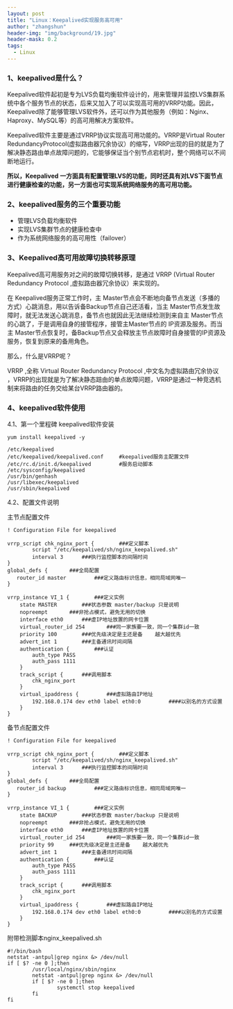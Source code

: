 ```yaml
---
layout: post
title: "Linux：Keepalived实现服务高可用"
author: "zhangshun"
header-img: "img/background/19.jpg"
header-mask: 0.2
tags:
  - Linux
---
```


### 1、keepalived是什么？
Keepalived软件起初是专为LVS负载均衡软件设计的，用来管理并监控LVS集群系统中各个服务节点的状态，后来又加入了可以实现高可用的VRRP功能。因此，Keepalived除了能够管理LVS软件外，还可以作为其他服务（例如：Nginx、Haproxy、MySQL等）的高可用解决方案软件。

Keepalived软件主要是通过VRRP协议实现高可用功能的。VRRP是Virtual Router RedundancyProtocol(虚拟路由器冗余协议）的缩写，VRRP出现的目的就是为了解决静态路由单点故障问题的，它能够保证当个别节点宕机时，整个网络可以不间断地运行。

**所以，Keepalived 一方面具有配置管理LVS的功能，同时还具有对LVS下面节点进行健康检查的功能，另一方面也可实现系统网络服务的高可用功能。**

### 2、keepalived服务的三个重要功能

- 管理LVS负载均衡软件
- 实现LVS集群节点的健康检查中
- 作为系统网络服务的高可用性（failover）

### 3、Keepalived高可用故障切换转移原理

Keepalived高可用服务对之间的故障切换转移，是通过 VRRP (Virtual Router Redundancy Protocol ,虚拟路由器冗余协议）来实现的。

在 Keepalived服务正常工作时，主 Master节点会不断地向备节点发送（多播的方式）心跳消息，用以告诉备Backup节点自己还活看，当主 Master节点发生故障时，就无法发送心跳消息，备节点也就因此无法继续检测到来自主 Master节点的心跳了，于是调用自身的接管程序，接管主Master节点的 IP资源及服务。而当主 Master节点恢复时，备Backup节点又会释放主节点故障时自身接管的IP资源及服务，恢复到原来的备用角色。

那么，什么是VRRP呢？

VRRP ,全称 Virtual Router Redundancy Protocol ,中文名为虚拟路由冗余协议 ，VRRP的出现就是为了解决静态踣甶的单点故障问题，VRRP是通过一种竞选机制来将路由的任务交给某台VRRP路由器的。

### 4、keepalived软件使用

4.1、第一个里程碑 keepalived软件安装

`yum install keepalived -y`

```
/etc/keepalived
/etc/keepalived/keepalived.conf     #keepalived服务主配置文件
/etc/rc.d/init.d/keepalived         #服务启动脚本
/etc/sysconfig/keepalived
/usr/bin/genhash
/usr/libexec/keepalived
/usr/sbin/keepalived
```
4.2、配置文件说明

主节点配置文件
```
! Configuration File for keepalived

vrrp_script chk_nginx_port {		###定义脚本
        script "/etc/keepalived/sh/nginx_keepalived.sh"
        interval 3		###执行监控脚本的间隔时间
}
global_defs {		###全局配置
   router_id master			###定义路由标识信息，相同局域网唯一
}

vrrp_instance VI_1 {		###定义实例
    state MASTER		###状态参数 master/backup 只是说明
    nopreempt		###非抢占模式，避免无用的切换
    interface eth0		###虚IP地址放置的网卡位置
    virtual_router_id 254		###同一家族要一致，同一个集群id一致
    priority 100		###优先级决定是主还是备    越大越优先
    advert_int 1		###主备通讯时间间隔
    authentication {		###认证
        auth_type PASS
        auth_pass 1111
    }
    track_script {		###调用脚本
        chk_nginx_port
    }
    virtual_ipaddress {			###虚拟路由IP地址
        192.168.0.174 dev eth0 label eth0:0			####以别名的方式设置
    }
}
```
备节点配置文件
```
! Configuration File for keepalived

vrrp_script chk_nginx_port {		###定义脚本
        script "/etc/keepalived/sh/nginx_keepalived.sh"
        interval 3		###执行监控脚本的间隔时间
}
global_defs {		###全局配置
   router_id backup			###定义路由标识信息，相同局域网唯一
}

vrrp_instance VI_1 {		###定义实例
    state BACKUP		###状态参数 master/backup 只是说明
    nopreempt		###非抢占模式，避免无用的切换
    interface eth0		###虚IP地址放置的网卡位置
    virtual_router_id 254		###同一家族要一致，同一个集群id一致
    priority 99		###优先级决定是主还是备    越大越优先
    advert_int 1		###主备通讯时间间隔
    authentication {		###认证
        auth_type PASS
        auth_pass 1111
    }
    track_script {		###调用脚本
        chk_nginx_port
    }
    virtual_ipaddress {			###虚拟路由IP地址
        192.168.0.174 dev eth0 label eth0:0			####以别名的方式设置
    }
}
```

附带检测脚本nginx_keepalived.sh
```
#!/bin/bash
netstat -antpul|grep nginx &> /dev/null
if [ $? -ne 0 ];then
        /usr/local/nginx/sbin/nginx
        netstat -antpul|grep nginx &> /dev/null
        if [ $? -ne 0 ];then
                systemctl stop keepalived
        fi
fi
```

